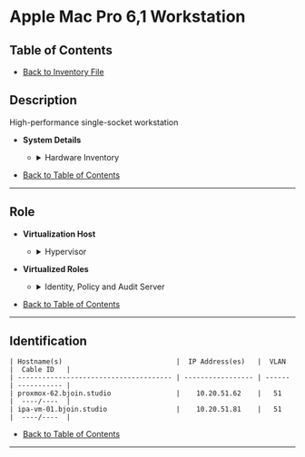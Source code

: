 # Apple Mac Pro 6,1 Workstation

## Table of Contents

- [Back to Inventory File](../inventory.md)

## Description
High-performance single-socket workstation

- **System Details**
    - <details>
        <summary>Hardware Inventory</summary>
        <details>
        <summary>CPU</summary>

            1 x Intel XEON E5-2697v2 12-Core

        </details>
        <details>
        <summary>RAM</summary>

            64GB DDR3 ECC Registered

        </details>

        <details>
        <summary>Network Interfaces</summary>

            - 1x Intel 82574L (onboard) - Proxmox Host Connection
            - 1x Intel 82579LM (onboard) - Proxmox Host Management
            - 1x Intel 4-Port 82571EB/82571GB — OPNsense VM [WAN]  
            - 1x 10Gb Solarflare SFC9020 — OPNsense VM [LAN] (VLAN Trunk & Firewall)

        </details>

        <details>
        <summary>Storage</summary>

            - 1x 1TB SSD – Boot  
            - 2x 2TB USB SSD (ZFS MIRROR)
            - 2x 2TB USB SSD (ZFS MIRROR)

        </details>

        <details>
        <summary>Power</summary>

            - 1x 650W

        </details>
    </details>

- [Back to Table of Contents](#table-of-contents)

---

## Role
- **Virtualization Host**
    - <details>
        <summary>Hypervisor</summary>

        - ProxmoxPVE 9  

        </details>
    </details>

- **Virtualized Roles**
    - <details>
        <summary>Identity, Policy and Audit Server</summary>

        - FreeIPA VM  

        </details>
    </details>

- [Back to Table of Contents](#table-of-contents)

---

## Identification
```
| Hostname(s)                            |  IP Address(es)   |  VLAN  |  Cable ID   |
| -------------------------------------- | ----------------- | ------ | ----------- |
| proxmox-62.bjoin.studio                |    10.20.51.62    |   51   |  ----/----  |
| ipa-vm-01.bjoin.studio                 |    10.20.51.81    |   51   |  ----/----  |
```

- [Back to Table of Contents](#table-of-contents)

---

